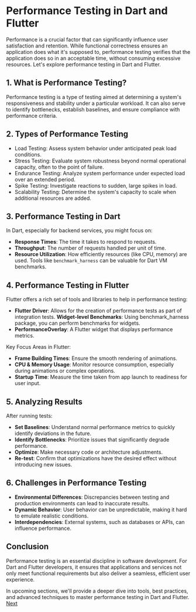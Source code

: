 # Performance Testing in Dart and Flutter
Performance is a crucial factor that can significantly influence user satisfaction and retention. While functional correctness ensures an application does what it's supposed to, performance testing verifies that the application does so in an acceptable time, without consuming excessive resources. Let's explore performance testing in Dart and Flutter.

## 1. What is Performance Testing?
Performance testing is a type of testing aimed at determining a system's responsiveness and stability under a particular workload. It can also serve to identify bottlenecks, establish baselines, and ensure compliance with performance criteria.

## 2. Types of Performance Testing
* Load Testing: Assess system behavior under anticipated peak load conditions.
* Stress Testing: Evaluate system robustness beyond normal operational capacity, often to the point of failure.
* Endurance Testing: Analyze system performance under expected load over an extended period.
* Spike Testing: Investigate reactions to sudden, large spikes in load.
* Scalability Testing: Determine the system's capacity to scale when additional resources are added.

## 3. Performance Testing in Dart
In Dart, especially for backend services, you might focus on:

* **Response Times**: The time it takes to respond to requests.
* **Throughput**: The number of requests handled per unit of time.
* **Resource Utilization**: How efficiently resources (like CPU, memory) are used.
Tools like `benchmark_harness` can be valuable for Dart VM benchmarks.

## 4. Performance Testing in Flutter
Flutter offers a rich set of tools and libraries to help in performance testing:

* **Flutter Driver**: Allows for the creation of performance tests as part of integration tests.
**Widget-level Benchmarks**: Using benchmark_harness package, you can perform benchmarks for widgets.
* **PerformanceOverlay**: A Flutter widget that displays performance metrics.
  
Key Focus Areas in Flutter:

* **Frame Building Times**: Ensure the smooth rendering of animations.
* **CPU & Memory Usage**: Monitor resource consumption, especially during animations or complex operations.
* **Startup Time**: Measure the time taken from app launch to readiness for user input.

## 5. Analyzing Results
After running tests:

* **Set Baselines**: Understand normal performance metrics to quickly identify deviations in the future.
* **Identify Bottlenecks**: Prioritize issues that significantly degrade performance.
* **Optimize**: Make necessary code or architecture adjustments.
* **Re-test**: Confirm that optimizations have the desired effect without introducing new issues.

## 6. Challenges in Performance Testing
* **Environmental Differences**: Discrepancies between testing and production environments can lead to inaccurate results.
* **Dynamic Behavior**: User behavior can be unpredictable, making it hard to emulate realistic conditions.
* **Interdependencies**: External systems, such as databases or APIs, can influence performance.

## Conclusion
Performance testing is an essential discipline in software development. For Dart and Flutter developers, it ensures that applications and services not only meet functional requirements but also deliver a seamless, efficient user experience.

In upcoming sections, we'll provide a deeper dive into tools, best practices, and advanced techniques to master performance testing in Dart and Flutter. [Next](/7_External_Resources_and_Links/7.1_Official_Documentation_and_Guides.md)
